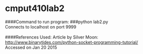 # cmput410lab2

####Command to run program:
###python lab2.py
<br >
Connects to localhost on port 9999
<br ><br >
####References Used:
Article by Silver Moon:
<br >http://www.binarytides.com/python-socket-programming-tutorial/ 
<br >Accessed on Jan 20 2015
